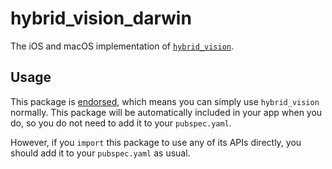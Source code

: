 # hybrid_vision_darwin

The iOS and macOS implementation of [`hybrid_vision`][1].

## Usage

This package is [endorsed][2], which means you can simply use `hybrid_vision`
normally. This package will be automatically included in your app when you do,
so you do not need to add it to your `pubspec.yaml`.

However, if you `import` this package to use any of its APIs directly, you
should add it to your `pubspec.yaml` as usual.

[1]: https://pub.dev/packages/hybrid_vision
[2]: https://flutter.dev/docs/development/packages-and-plugins/developing-packages#endorsed-federated-plugin
